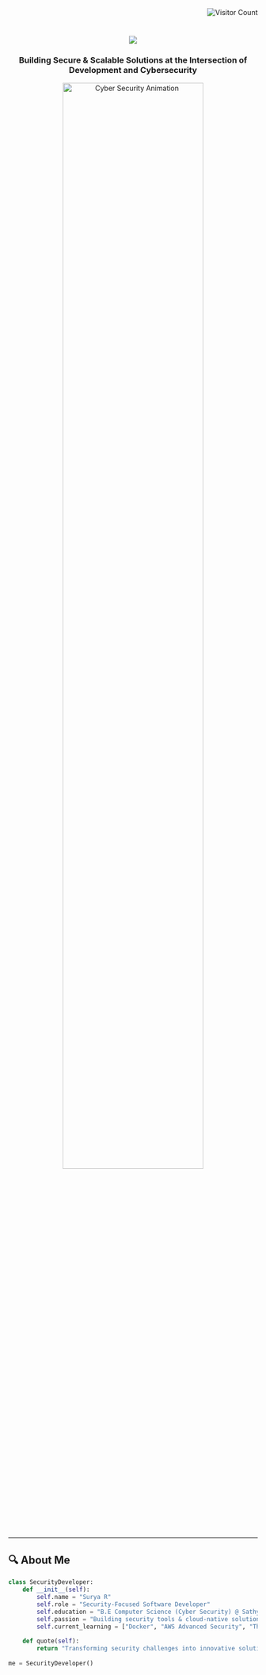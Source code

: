 <!-- Visitor counter badge -->
<div align="right">
  <img src="https://visitor-badge.laobi.icu/badge?page_id=iamsurya2904.iamsurya2904" alt="Visitor Count" /> 
</div>

<!-- Header with animated typing effect -->
<h1 align="center">
  <img src="https://readme-typing-svg.herokuapp.com/?font=Righteous&size=35&center=true&vCenter=true&width=500&height=70&duration=4000&lines=Hi+There!+👋;I'm+Surya+R!;Cybersecurity+Developer;Cloud+Enthusiast;AI/ML+Explorer" />
</h1>

<!-- Professional tagline -->
<h3 align="center">Building Secure & Scalable Solutions at the Intersection of Development and Cybersecurity</h3>

<!-- Animated banner -->
<div align="center">
  <img src="https://camo.githubusercontent.com/7de37139d0b4c1ce40865e799b446c0e963a3dd8fb68d239707237c40604fa3d/68747470733a2f2f63646e2e6472696262626c652e636f6d2f75736572732f3733303730332f73637265656e73686f74732f363538313234332f6176656e746f2e676966" alt="Cyber Security Animation" width="75%"/>
</div>

---

<!-- About section -->
## 🔍 About Me
```python
class SecurityDeveloper:
    def __init__(self):
        self.name = "Surya R"
        self.role = "Security-Focused Software Developer"
        self.education = "B.E Computer Science (Cyber Security) @ Sathyabama IST"
        self.passion = "Building security tools & cloud-native solutions"
        self.current_learning = ["Docker", "AWS Advanced Security", "Threat Modeling"]
        
    def quote(self):
        return "Transforming security challenges into innovative solutions"
    
me = SecurityDeveloper()

